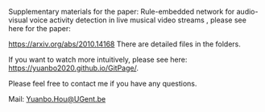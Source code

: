 Supplementary materials for the paper: Rule-embedded network for audio-visual voice activity detection in live musical video streams , please see here for the paper:

https://arxiv.org/abs/2010.14168
There are detailed files in the folders.

If you want to watch more intuitively, please see here: https://yuanbo2020.github.io/GitPage/.

Please feel free to contact me if you have any questions.

Mail: Yuanbo.Hou@UGent.be
